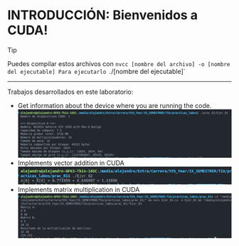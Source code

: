# INTRODUCCIÓN: Bienvenidos a CUDA!

> [!TIP]
> Puedes compilar estos archivos con `nvcc [nombre del archivo] -o [nombre del ejecutable]
Para ejecutarlo `./[nombre del ejecutable]`

---

Trabajos desarrollados en este laboratorio:

- Get information about the device where you are running the code.
  ![proof_ejer_01](/docs/pract_01/Ejer_01.png)
- Implements vector addition in CUDA
  ![proof_ejer_02](/docs/pract_01/Ejer_02.png)
- Implements matrix multiplication in CUDA
  ![proof_ejer_03](/docs/pract_01/Ejer_03.png)
